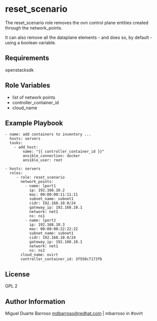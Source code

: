 reset_scenario
=========

The reset_scenario role removes the ovn control plane entities created through
the network_points.

It can also remove all the dataplane elements - and does so, by default - using
a boolean variable.

Requirements
------------

openstacksdk

Role Variables
--------------

- list of network points
- controller_container_id
- cloud_name

Example Playbook
----------------

    - name: add containers to inventory ...
      hosts: servers
      tasks:
        - add_host:
            name: "{{ controller_container_id }}"
            ansible_connection: docker
            ansible_user: root

    - hosts: servers
      roles:
         - role: reset_scenario
           network_points:
             - name: lport1
               ip: 192.168.10.2
               mac: 00:00:00:11:11:11
               subnet_name: subnet1
               cidr: 192.168.10.0/24
               gateway_ip: 192.168.10.1
               network: net1
               ns: ns1
             - name: lport2
               ip: 192.168.10.3
               mac: 00:00:00:22:22:22
               subnet_name: subnet1
               cidr: 192.168.10.0/24
               gateway_ip: 192.168.10.1
               network: net1
               ns: ns2
           cloud_name: ovirt
           controller_container_id: 3f550c7173fb

License
-------

GPL 2

Author Information
------------------

Miguel Duarte Barroso <mdbarroso@redhat.com> | mbarroso in #ovirt

